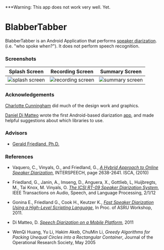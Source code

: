 ***Warning: This app does not work very well. Yet.

# BlabberTabber

<!--
* develop: [![Build Status](https://travis-ci.org/blabbertabber/blabbertabber.png?branch=develop)](https://travis-ci.org/blabbertabber/blabbertabber)
* master: [![Build Status](https://travis-ci.org/blabbertabber/blabbertabber.png?branch=master)](https://travis-ci.org/blabbertabber/blabbertabber)
-->

BlabberTabber is an Android Application that performs
[speaker diarization](https://en.wikipedia.org/wiki/Speaker_diarisation).
(i.e. "who spoke when?"). It does not perform speech recognition.

### Screenshots

| Splash Screen | Recording Screen | Summary Screen |
|---------------|------------------|----------------|
| ![splash screen](https://cloud.githubusercontent.com/assets/1020675/25783249/d18dd236-330d-11e7-9267-9fe9c1e9b641.png) | ![recording screen](https://cloud.githubusercontent.com/assets/1020675/14578352/2a2ed81c-033b-11e6-8de6-54e1fe6219cf.png) | ![summary screen](https://cloud.githubusercontent.com/assets/1020675/25783251/d6bc769a-330d-11e7-9f97-5198cffeaef7.png) |

### Acknowledgements

[Charlotte Cunningham](http://www.ettolrahc.co/) did much of the design work and graphics.

[Daniel Di Matteo](http://www.eecg.toronto.edu/~dandm/) wrote the first Android-based diarization
[app](https://github.com/danieldimatteo/android-speech-diarization), and made helpful suggestions about
which libraries to use.

### Advisors

* [Gerald Friedland, Ph.D.](http://www.gerald-friedland.org/)

### References

* Vaquero, C., Vinyals, O., and Friedland, G.,
  *[A Hybrid Approach to Online Speaker Diarization](http://www.icsi.berkeley.edu/pubs/speech/hybridapproach10.pdf)*,  INTERSPEECH, page 2638-2641. ISCA, (2010)

* Friedland, G., Janin, A., Imseng, D., Anguera, X., Gottlieb, L, Huijbregts, M., Tai Knox, M. Vinyals, O.
  *[The ICSI RT-09 Speaker Diarization System](http://www.icsi.berkeley.edu/pubs/speech/rt09speaker11.pdf)*,
  IEEE Transactions on Audio, Speech, and Language Processing, 2/1/12

* Gonina E., Friedland G., Cook H., Keutzer K., *[Fast Speaker Diarization Using a High-Level Scripting Language](https://www.eecs.berkeley.edu/~hcook/papers/gmm_asru2011.pdf)*, In Proc. of ASRU Workshop, 2011.

* Di Matteo, D. *[Speech Diarization on a Mobile Platform](https://android-speech-diarization.googlecode.com/files/thesis.pdf)*, 2011

* WenQi Huang, Yu Li, Hakim Akeb, ChuMin Li, *Greedy Algorithms for Packing Unequal Circles into a Rectangular Container*,
Journal of the Operational Research Society, May 2005

<!-- check this out at some point:

Cook H., Gonina E., Kamil S., Friedland G., Patterson D., Fox A., "CUDA-level performance with python-level productivity for Gaussian mixture model applications,", In Proc. of the 3rd USENIX conference on Hot topic in parallelism (HotPar'11). USENIX Association, Berkeley, CA, USA.

-->
